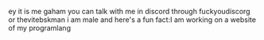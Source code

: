 ey it is me gaham
you can talk with me in discord through fuckyoudiscorg or thevitebskman
i am male
and here's a fun fact:I am working on a website of my programlang
